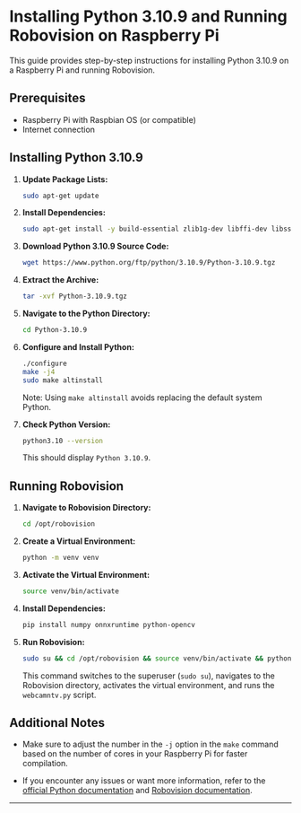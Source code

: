 # Installing Python 3.10.9 and Running Robovision on Raspberry Pi

This guide provides step-by-step instructions for installing Python 3.10.9 on a Raspberry Pi and running Robovision.

## Prerequisites

- Raspberry Pi with Raspbian OS (or compatible)
- Internet connection

## Installing Python 3.10.9

1. **Update Package Lists:**

    ```bash
    sudo apt-get update
    ```

2. **Install Dependencies:**

    ```bash
    sudo apt-get install -y build-essential zlib1g-dev libffi-dev libssl-dev libncurses5-dev libsqlite3-dev libreadline-dev libbz2-dev liblzma-dev libgdbm-dev tk-dev libdb-dev libpcap-dev
    ```

3. **Download Python 3.10.9 Source Code:**

    ```bash
    wget https://www.python.org/ftp/python/3.10.9/Python-3.10.9.tgz
    ```

4. **Extract the Archive:**

    ```bash
    tar -xvf Python-3.10.9.tgz
    ```

5. **Navigate to the Python Directory:**

    ```bash
    cd Python-3.10.9
    ```

6. **Configure and Install Python:**

    ```bash
    ./configure
    make -j4
    sudo make altinstall
    ```

   Note: Using `make altinstall` avoids replacing the default system Python.

7. **Check Python Version:**

    ```bash
    python3.10 --version
    ```

   This should display `Python 3.10.9`.

## Running Robovision

1. **Navigate to Robovision Directory:**

    ```bash
    cd /opt/robovision
    ```

2. **Create a Virtual Environment:**

    ```bash
    python -m venv venv
    ```

3. **Activate the Virtual Environment:**

    ```bash
    source venv/bin/activate
    ```

4. **Install Dependencies:**

    ```bash
    pip install numpy onnxruntime python-opencv
    ```

5. **Run Robovision:**

    ```bash
    sudo su && cd /opt/robovision && source venv/bin/activate && python webcamntv.py
    ```

   This command switches to the superuser (`sudo su`), navigates to the Robovision directory, activates the virtual environment, and runs the `webcamntv.py` script.

## Additional Notes

- Make sure to adjust the number in the `-j` option in the `make` command based on the number of cores in your Raspberry Pi for faster compilation.

- If you encounter any issues or want more information, refer to the [official Python documentation](https://docs.python.org/3/using/unix.html) and [Robovision documentation](https://robovision.ai/docs).

---  
